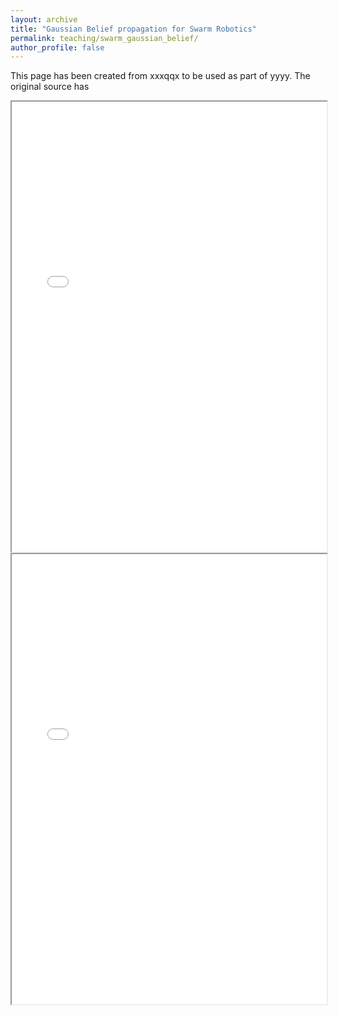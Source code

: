 ```yaml
---
layout: archive
title: "Gaussian Belief propagation for Swarm Robotics"
permalink: teaching/swarm_gaussian_belief/
author_profile: false
---
```


This page has been created from xxxqqx to be used as part of yyyy. The original source has 


<iframe 
  src="/assets/teaching/GBP/widget1.html"
  width="100%" 
  height="720"
></iframe>

<iframe 
  src="/assets/teaching/GBP/index.html"
  width="100%" 
  height="720"
></iframe>
